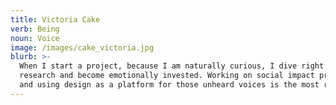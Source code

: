 ```yaml
---
title: Victoria Cake
verb: Being
noun: Voice
image: /images/cake_victoria.jpg
blurb: >-
  When I start a project, because I am naturally curious, I dive right into the
  research and become emotionally invested. Working on social impact projects
  and using design as a platform for those unheard voices is the most rewarding.
---
```


